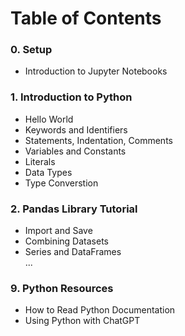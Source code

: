 # **Table of Contents**

### 0. Setup
   - Introduction to Jupyter Notebooks

### 1. Introduction to Python
   - Hello World
   - Keywords and Identifiers 
   - Statements, Indentation, Comments
   - Variables and Constants
   - Literals
   - Data Types
   - Type Converstion
### 2. Pandas Library Tutorial 
   - Import and Save
   - Combining Datasets
   - Series and DataFrames                
...             
### 9. Python Resources
   - How to Read Python Documentation
   - Using Python with ChatGPT
